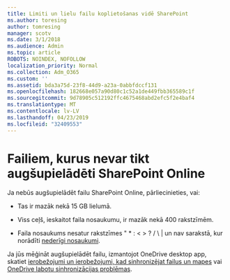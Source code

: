 ```yaml
---
title: Limiti un lielu failu koplietošanas vidē SharePoint
ms.author: toresing
author: tomresing
manager: scotv
ms.date: 3/1/2018
ms.audience: Admin
ms.topic: article
ROBOTS: NOINDEX, NOFOLLOW
localization_priority: Normal
ms.collection: Adm_O365
ms.custom: ''
ms.assetid: bda3a75d-23f8-44d9-a23a-0abbfdccf131
ms.openlocfilehash: 182668e057a90d80c1c52a1de449fbb365589c1f
ms.sourcegitcommit: 9d78905c512192ffc4675468abd2efc5f2e4baf4
ms.translationtype: MT
ms.contentlocale: lv-LV
ms.lasthandoff: 04/23/2019
ms.locfileid: "32409553"
---
```

# <a name="files-that-cant-be-uploaded-to-sharepoint-online"></a>Failiem, kurus nevar tikt augšupielādēti SharePoint Online

Ja nebūs augšupielādēt failu SharePoint Online, pārliecinieties, vai:
  
- Tas ir mazāk nekā 15 GB lielumā.
    
- Viss ceļš, ieskaitot faila nosaukumu, ir mazāk nekā 400 rakstzīmēm.
    
- Faila nosaukums nesatur rakstzīmes " \* : \< \> ? / \ | un nav sarakstā, kur norādīti [nederīgi nosaukumi](https://go.microsoft.com/fwlink/?linkid=866430).
    
Ja jūs mēģināt augšupielādēt failu, izmantojot OneDrive desktop app, skatiet [ierobežojumi un ierobežojumi, kad sinhronizējat failus un mapes](http://go.microsoft.com/fwlink/p/?LinkID=717734) vai [OneDrive labotu sinhronizācijas problēmas](https://go.microsoft.com/fwlink/?linkid=866431).
  

